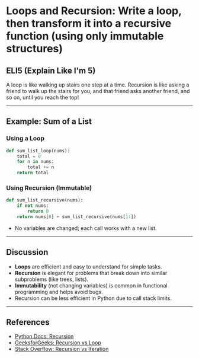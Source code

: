 # Loops and Recursion: Write a loop, then transform it into a recursive function (using only immutable structures)

## ELI5 (Explain Like I'm 5)
A loop is like walking up stairs one step at a time. Recursion is like asking a friend to walk up the stairs for you, and that friend asks another friend, and so on, until you reach the top!

---

## Example: Sum of a List
### Using a Loop
```python
def sum_list_loop(nums):
    total = 0
    for n in nums:
        total += n
    return total
```

### Using Recursion (Immutable)
```python
def sum_list_recursive(nums):
    if not nums:
        return 0
    return nums[0] + sum_list_recursive(nums[1:])
```
- No variables are changed; each call works with a new list.

---

## Discussion
- **Loops** are efficient and easy to understand for simple tasks.
- **Recursion** is elegant for problems that break down into similar subproblems (like trees, lists).
- **Immutability** (not changing variables) is common in functional programming and helps avoid bugs.
- Recursion can be less efficient in Python due to call stack limits.

---

## References
- [Python Docs: Recursion](https://docs.python.org/3/tutorial/datastructures.html#functional-programming-tools)
- [GeeksforGeeks: Recursion vs Loop](https://www.geeksforgeeks.org/recursion-vs-iteration/)
- [Stack Overflow: Recursion vs Iteration](https://stackoverflow.com/questions/19794739/recursion-vs-iteration-which-is-better) 